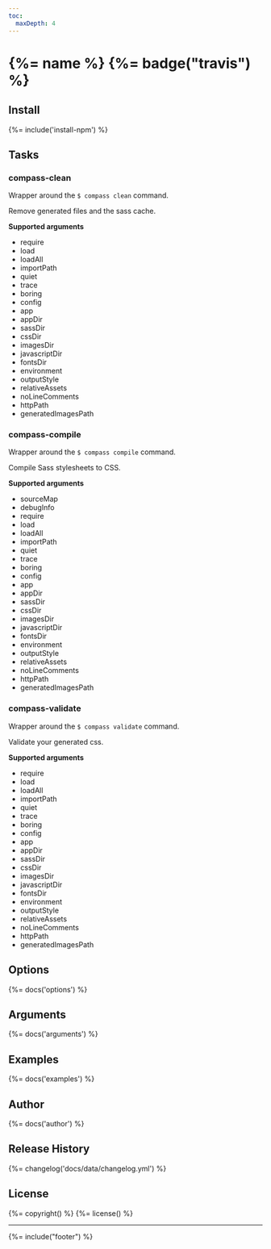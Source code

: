 ```yaml
---
toc:
  maxDepth: 4
---
```

# {%= name %} {%= badge("travis") %}
<!-- toc -->

## Install

{%= include('install-npm') %}

## Tasks

### compass-clean

Wrapper around the `$ compass clean` command.

Remove generated files and the sass cache.

**Supported arguments**

* require
* load
* loadAll
* importPath
* quiet
* trace
* boring
* config
* app
* appDir
* sassDir
* cssDir
* imagesDir
* javascriptDir
* fontsDir
* environment
* outputStyle
* relativeAssets
* noLineComments
* httpPath
* generatedImagesPath


### compass-compile

Wrapper around the `$ compass compile` command.

Compile Sass stylesheets to CSS.

**Supported arguments**

* sourceMap
* debugInfo
* require
* load
* loadAll
* importPath
* quiet
* trace
* boring
* config
* app
* appDir
* sassDir
* cssDir
* imagesDir
* javascriptDir
* fontsDir
* environment
* outputStyle
* relativeAssets
* noLineComments
* httpPath
* generatedImagesPath

### compass-validate

Wrapper around the `$ compass validate` command.

Validate your generated css.

**Supported arguments**

* require
* load
* loadAll
* importPath
* quiet
* trace
* boring
* config
* app
* appDir
* sassDir
* cssDir
* imagesDir
* javascriptDir
* fontsDir
* environment
* outputStyle
* relativeAssets
* noLineComments
* httpPath
* generatedImagesPath

## Options

{%= docs('options') %}

## Arguments

{%= docs('arguments') %}

## Examples

{%= docs('examples') %}

## Author

{%= docs('author') %}

## Release History

{%= changelog('docs/data/changelog.yml') %}

## License

{%= copyright() %}
{%= license() %}

***

{%= include("footer") %}
